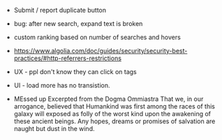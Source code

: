 
* Submit / report duplicate button


* bug: after new search, expand text is broken
* custom ranking based on number of searches and hovers
* https://www.algolia.com/doc/guides/security/security-best-practices/#http-referrers-restrictions

* UX - ppl don't know they can click on tags
* UI - load more has no transistion.

* MEssed up Excerpted from the Dogma Ommiastra
That we, in our arrogance, believed that Humankind was first among the races of this galaxy will exposed as folly of the worst kind upon the awakening of these ancient beings. Any hopes, dreams or promises of salvation are naught but dust in the wind.
